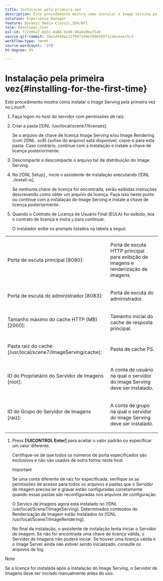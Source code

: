 ```yaml
---
title: Instalação pela primeira vez
description: Este procedimento mostra como instalar o Image Serving pela primeira vez no Linux®.
solution: Experience Manager
feature: Dynamic Media Classic,SDK/API
role: Developer,User
exl-id: f27e6b27-641c-4a88-9ed0-94ada9ba75a9
source-git-commit: 3be1d948ac22f907169ef09b509f1cebceaec5c4
workflow-type: tm+mt
source-wordcount: '379'
ht-degree: 0%

---
```


# Instalação pela primeira vez{#installing-for-the-first-time}

Este procedimento mostra como instalar o Image Serving pela primeira vez no Linux®.

1. Faça logon no host do servidor com permissões de raiz.
1. Criar a pasta [!DNL /usr/local/scene7/licenses].

   Se o arquivo de chave de licença Image Serving e/ou Image Rendering (com [!DNL .sc8] (sufixo do arquivo) está disponível, copie-o para esta pasta. Caso contrário, continue com a instalação e instale a chave de licença posteriormente.
1. Descompacte e descompacte o arquivo tar de distribuição do Image Serving.
1. No [!DNL Setup] , inicie o assistente de instalação executando [!DNL ./install-is].

   Se nenhuma chave de licença for encontrada, serão exibidas instruções descrevendo como obter um arquivo de licença. Faça isso neste ponto ou continue com a instalação do Image Serving e instale a chave de licença posteriormente.
1. Quando o Contrato de Licença de Usuário Final (EULA) for exibido, leia o contrato de licença e insira `y` para continuar.

   O instalador exibe os prompts listados na tabela a seguir.

<table id="table_0E7B673CAD8E4C5EB72F8283A0DDEFC8"> 
 <tbody> 
  <tr> 
   <td colname="col1"> <p><span class="codeph"> Porta de escuta principal [8080]:</span> </p> </td>
   <td colname="col2"> <p>Porta de escuta HTTP principal para exibição de imagens e renderização de imagens. </p> </td>
  </tr> 
  <tr> 
   <td colname="col1"> <p><span class="codeph"> Porta de escuta do administrador [8083]:</span> </p> </td> 
   <td colname="col2"> <p>Porta de escuta do administrador. </p> </td>
  </tr> 
  <tr> 
   <td colname="col1"> <p><span class="codeph"> Tamanho máximo do cache HTTP (MB) [2000]:</span> </p> </td> 
   <td colname="col2"> <p>Tamanho inicial do cache de resposta principal. </p> </td>
  </tr>
  <tr> 
   <td colname="col1"> <p><span class="codeph"> Pasta raiz do cache [/usr/local/scene7/ImageServing/cache]:</span> </p> </td> 
   <td colname="col2"> <p>Pasta de cache PS. </p> </td> 
  </tr> 
  <tr> 
   <td colname="col1"> <p><span class="codeph"> ID do Proprietário do Servidor de Imagens [root]:</span> </p> </td>
   <td colname="col2"> <p>A conta de usuário na qual o servidor do Image Serving deve ser instalado. </p> </td>
  </tr>
  <tr> 
   <td colname="col1"> <p><span class="codeph"> ID do Grupo do Servidor de Imagens [raiz]:</span> </p> </td>
   <td colname="col2"> <p>A conta de grupo na qual o servidor do Image Serving deve ser instalado. </p> </td>
  </tr>
 </tbody>
</table>

1. Press **[!UICONTROL Enter]** para aceitar o valor padrão ou especificar um valor diferente.

   Certifique-se de que todos os números de porta especificados são exclusivos e não são usados de outra forma neste host.

   >[!IMPORTANT]
   >
   >Se uma conta diferente de raiz for especificada, verifique se as permissões de acesso para todos os arquivos e pastas que o Servidor de imagem precisa ler e gravar estão configuradas corretamente quando essas pastas são reconfiguradas nos arquivos de configuração.
   >
   >O Serviço de Imagens agora está instalado no [!DNL /usr/local/Scene7/ImageServing]. Determinados conteúdos de Renderização de Imagem estão instalados no [!DNL /usr/local/Scene7/ImageRendering].
   >
   >No final da instalação, o assistente de instalação tenta iniciar o Servidor de imagem. Se não for encontrada uma chave de licença válida, o Servidor de Imagens não poderá iniciar. Se houver uma licença válida e o Image Server ainda não estiver sendo inicializado, consulte os arquivos de log.

>[!NOTE]
>
>Se a licença for instalada após a instalação do Image Serving, o Servidor de Imagens deve ser iniciado manualmente antes do uso.
